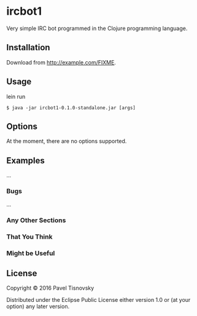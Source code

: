 # ircbot1

Very simple IRC bot programmed in the Clojure programming language.

## Installation

Download from http://example.com/FIXME.

## Usage

lein run

    $ java -jar ircbot1-0.1.0-standalone.jar [args]

## Options

At the moment, there are no options supported.

## Examples

...

### Bugs

...

### Any Other Sections
### That You Think
### Might be Useful

## License

Copyright © 2016 Pavel Tisnovsky

Distributed under the Eclipse Public License either version 1.0 or (at
your option) any later version.
